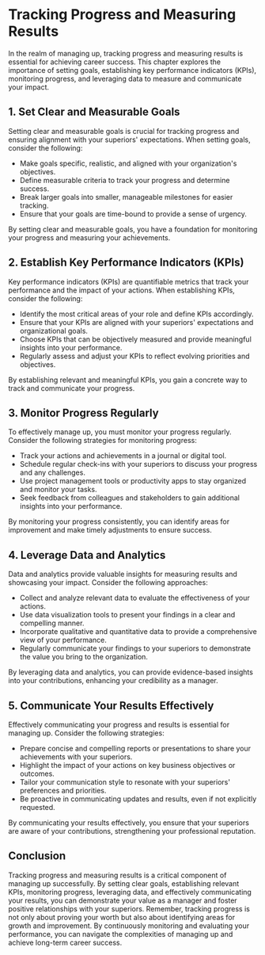 Tracking Progress and Measuring Results
===================================================

In the realm of managing up, tracking progress and measuring results is essential for achieving career success. This chapter explores the importance of setting goals, establishing key performance indicators (KPIs), monitoring progress, and leveraging data to measure and communicate your impact.

**1. Set Clear and Measurable Goals**
-------------------------------------

Setting clear and measurable goals is crucial for tracking progress and ensuring alignment with your superiors' expectations. When setting goals, consider the following:

* Make goals specific, realistic, and aligned with your organization's objectives.
* Define measurable criteria to track your progress and determine success.
* Break larger goals into smaller, manageable milestones for easier tracking.
* Ensure that your goals are time-bound to provide a sense of urgency.

By setting clear and measurable goals, you have a foundation for monitoring your progress and measuring your achievements.

**2. Establish Key Performance Indicators (KPIs)**
--------------------------------------------------

Key performance indicators (KPIs) are quantifiable metrics that track your performance and the impact of your actions. When establishing KPIs, consider the following:

* Identify the most critical areas of your role and define KPIs accordingly.
* Ensure that your KPIs are aligned with your superiors' expectations and organizational goals.
* Choose KPIs that can be objectively measured and provide meaningful insights into your performance.
* Regularly assess and adjust your KPIs to reflect evolving priorities and objectives.

By establishing relevant and meaningful KPIs, you gain a concrete way to track and communicate your progress.

**3. Monitor Progress Regularly**
---------------------------------

To effectively manage up, you must monitor your progress regularly. Consider the following strategies for monitoring progress:

* Track your actions and achievements in a journal or digital tool.
* Schedule regular check-ins with your superiors to discuss your progress and any challenges.
* Use project management tools or productivity apps to stay organized and monitor your tasks.
* Seek feedback from colleagues and stakeholders to gain additional insights into your performance.

By monitoring your progress consistently, you can identify areas for improvement and make timely adjustments to ensure success.

**4. Leverage Data and Analytics**
----------------------------------

Data and analytics provide valuable insights for measuring results and showcasing your impact. Consider the following approaches:

* Collect and analyze relevant data to evaluate the effectiveness of your actions.
* Use data visualization tools to present your findings in a clear and compelling manner.
* Incorporate qualitative and quantitative data to provide a comprehensive view of your performance.
* Regularly communicate your findings to your superiors to demonstrate the value you bring to the organization.

By leveraging data and analytics, you can provide evidence-based insights into your contributions, enhancing your credibility as a manager.

**5. Communicate Your Results Effectively**
-------------------------------------------

Effectively communicating your progress and results is essential for managing up. Consider the following strategies:

* Prepare concise and compelling reports or presentations to share your achievements with your superiors.
* Highlight the impact of your actions on key business objectives or outcomes.
* Tailor your communication style to resonate with your superiors' preferences and priorities.
* Be proactive in communicating updates and results, even if not explicitly requested.

By communicating your results effectively, you ensure that your superiors are aware of your contributions, strengthening your professional reputation.

**Conclusion**
--------------

Tracking progress and measuring results is a critical component of managing up successfully. By setting clear goals, establishing relevant KPIs, monitoring progress, leveraging data, and effectively communicating your results, you can demonstrate your value as a manager and foster positive relationships with your superiors. Remember, tracking progress is not only about proving your worth but also about identifying areas for growth and improvement. By continuously monitoring and evaluating your performance, you can navigate the complexities of managing up and achieve long-term career success.
